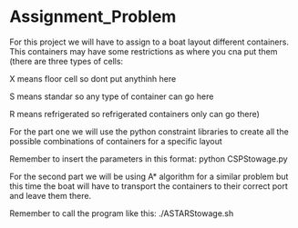 # Assignment_Problem
For this project we will have to assign to a boat layout different containers. This containers may have some restrictions as where you cna put them (there are three types of cells: 

X means floor cell so dont put anythinh here

S means standar so any type of container can go here

R means refrigerated so refrigerated containers only can go there)

For the part one we will use the python constraint libraries to create all the possible combinations of containers for a specific layout

Remember to insert the parameters in this format: python CSPStowage.py <path> <map> <containers>
  
For the second part we will be using A* algorithm for a similar problem but this time the boat will have to transport the containers to their correct port and leave them there.

Remember to call the program like this: ./ASTARStowage.sh <path> <map> <containers> <heuristics name>
